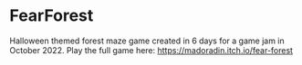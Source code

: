 # FearForest
Halloween themed forest maze game created in 6 days for a game jam in October 2022.
 Play the full game here:
 https://madoradin.itch.io/fear-forest
